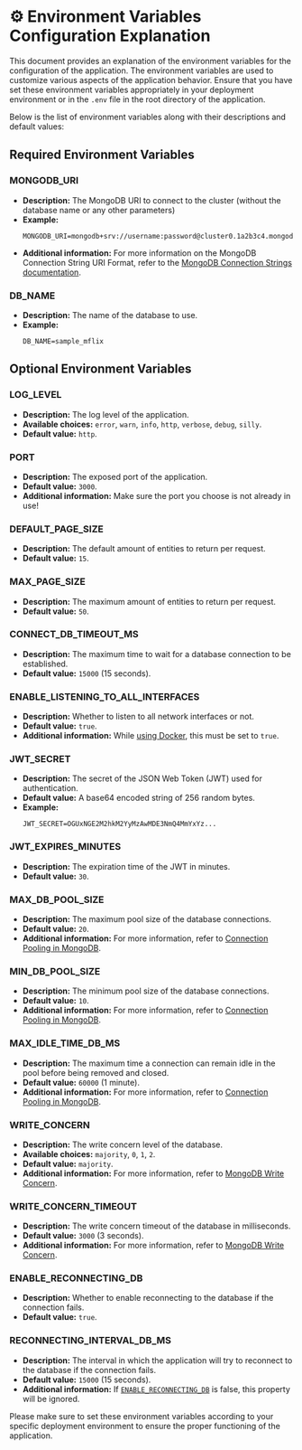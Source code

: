 # ⚙️ Environment Variables Configuration Explanation

This document provides an explanation of the environment variables for the configuration of the application. The environment variables are used to customize various aspects of the application behavior. Ensure that you have set these environment variables appropriately in your deployment environment or in the `.env` file in the root directory of the application.

Below is the list of environment variables along with their descriptions and default values:

## Required Environment Variables

### MONGODB_URI

- **Description:** The MongoDB URI to connect to the cluster (without the database name or any other parameters)
- **Example:**
  ```env
  MONGODB_URI=mongodb+srv://username:password@cluster0.1a2b3c4.mongodb.net/
  ```
- **Additional information:** For more information on the MongoDB Connection String URI Format, refer to the [MongoDB Connection Strings documentation](https://docs.mongodb.com/manual/reference/connection-string/).

### DB_NAME

- **Description:** The name of the database to use.
- **Example:**
  ```env
  DB_NAME=sample_mflix
  ```

## Optional Environment Variables

### LOG_LEVEL

- **Description:** The log level of the application.
- **Available choices:** `error`, `warn`, `info`, `http`, `verbose`, `debug`, `silly`.
- **Default value:** `http`.

### PORT

- **Description:** The exposed port of the application.
- **Default value:** `3000`.
- **Additional information:** Make sure the port you choose is not already in use!

### DEFAULT_PAGE_SIZE

- **Description:** The default amount of entities to return per request.
- **Default value:** `15`.

### MAX_PAGE_SIZE

- **Description:** The maximum amount of entities to return per request.
- **Default value:** `50`.

### CONNECT_DB_TIMEOUT_MS

- **Description:** The maximum time to wait for a database connection to be established.
- **Default value:** `15000` (15 seconds).

### ENABLE_LISTENING_TO_ALL_INTERFACES

- **Description:** Whether to listen to all network interfaces or not.
- **Default value:** `true`.
- **Additional information:** While [using Docker](dockerStart.md), this must be set to `true`.

### JWT_SECRET

- **Description:** The secret of the JSON Web Token (JWT) used for authentication.
- **Default value:** A base64 encoded string of 256 random bytes.
- **Example:**
  ```env
  JWT_SECRET=OGUxNGE2M2hkM2YyMzAwMDE3NmQ4MmYxYz...
  ```

### JWT_EXPIRES_MINUTES

- **Description:** The expiration time of the JWT in minutes.
- **Default value:** `30`.

### MAX_DB_POOL_SIZE

- **Description:** The maximum pool size of the database connections.
- **Default value:** `20`.
- **Additional information:** For more information, refer to [Connection Pooling in MongoDB](https://mongodb.com/blog/post/server-side-connections-are-coming-to-the-node-js-driver).

### MIN_DB_POOL_SIZE

- **Description:** The minimum pool size of the database connections.
- **Default value:** `10`.
- **Additional information:** For more information, refer to [Connection Pooling in MongoDB](https://mongodb.com/blog/post/server-side-connections-are-coming-to-the-node-js-driver).

### MAX_IDLE_TIME_DB_MS

- **Description:** The maximum time a connection can remain idle in the pool before being removed and closed.
- **Default value:** `60000` (1 minute).
- **Additional information:** For more information, refer to [Connection Pooling in MongoDB](https://mongodb.com/blog/post/server-side-connections-are-coming-to-the-node-js-driver).

### WRITE_CONCERN

- **Description:** The write concern level of the database.
- **Available choices:** `majority`, `0`, `1`, `2`.
- **Default value:** `majority`.
- **Additional information:** For more information, refer to [MongoDB Write Concern](https://mongodb.com/docs/manual/reference/write-concern/).

### WRITE_CONCERN_TIMEOUT

- **Description:** The write concern timeout of the database in milliseconds.
- **Default value:** `3000` (3 seconds).
- **Additional information:** For more information, refer to [MongoDB Write Concern](https://mongodb.com/docs/manual/reference/write-concern/).

### ENABLE_RECONNECTING_DB

- **Description:** Whether to enable reconnecting to the database if the connection fails.
- **Default value:** `true`.

### RECONNECTING_INTERVAL_DB_MS

- **Description:** The interval in which the application will try to reconnect to the database if the connection fails.
- **Default value:** `15000` (15 seconds).
- **Additional information:** If [`ENABLE_RECONNECTING_DB`](#enable_reconnecting_db) is false, this property will be ignored.

Please make sure to set these environment variables according to your specific deployment environment to ensure the proper functioning of the application.
